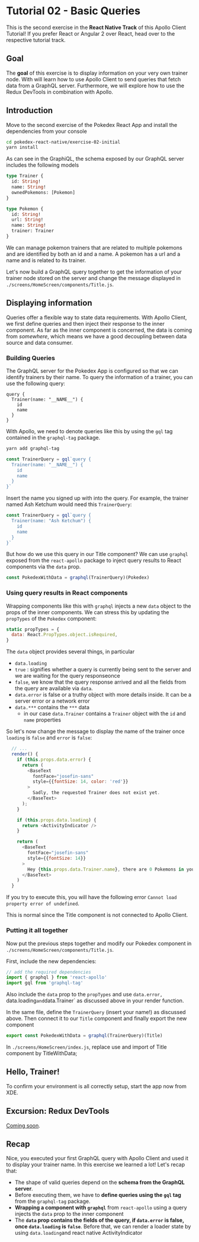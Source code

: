 # Tutorial 02 - Basic Queries

This is the second exercise in the **React Native Track** of this Apollo Client Tutorial!
If you prefer React or Angular 2 over React, head over to the respective tutorial track.

## Goal

The **goal** of this exercise is to display information on your very own trainer node.
With will learn how to use Apollo Client to send queries that fetch data from a GraphQL server.
Furthermore, we will explore how to use the Redux DevTools in combination with Apollo.

## Introduction

Move to the second exercise of the Pokedex React App and install the dependencies from your console

```sh
cd pokedex-react-native/exercise-02-initial
yarn install
```

As  can see in the GraphiQL, the schema exposed by our GraphQL server includes the following models

```graphql
type Trainer {
  id: String!
  name: String!
  ownedPokemons: [Pokemon]
}

type Pokemon {
  id: String!
  url: String!
  name: String!
  trainer: Trainer
}
```

We can manage pokemon trainers that are related to multiple pokemons and are identified by both an id and a name.
A pokemon has a url and a name and is related to its trainer.

Let's now build a GraphQL query together to get the information of your trainer node stored on the server and
change the message displayed in `./screens/HomeScreen/components/Title.js`.

## Displaying information

Queries offer a flexible way to state data requirements. With Apollo Client, we first define queries and then
inject their response to the inner component.
As far as the inner component is concerned, the data is coming from *somewhere*, which means we have a
good decoupling between data source and data consumer.

### Building Queries

The GraphQL server for the Pokedex App is configured so that we can identify trainers by their name. To query the
information of a trainer, you can use the following query:

```
query {
  Trainer(name: "__NAME__") {
    id
    name
  }
}
```

With Apollo, we need to denote queries like this by using the `gql` tag contained in the `graphql-tag` package.

```sh
yarn add graphql-tag
```

```js
const TrainerQuery = gql`query {
  Trainer(name: "__NAME__") {
    id
    name
  }
}`
```

Insert the name you signed up with into the query. For example, the trainer named Ash Ketchum would need
this `TrainerQuery`:

```js
const TrainerQuery = gql`query {
  Trainer(name: "Ash Ketchum") {
    id
    name
  }
}`
```

But how do we use this query in our Title component? We can use `graphql` exposed from the `react-apollo` package
to inject query results to React components via the `data` prop.

```js
const PokedexWithData = graphql(TrainerQuery)(Pokedex)
```

### Using query results in React components

Wrapping components like this with `graphql` injects a new `data` object to the props of the inner components.
We can stress this by updating the `propTypes` of the `Pokedex` component:

```js
static propTypes = {
  data: React.PropTypes.object.isRequired,
}
```

The `data` object provides several things, in particular

* `data.loading`
 * `true` : signifies whether a query is currently being sent to the server and we are waiting for the query responseonce
 * `false`, we know that the query response arrived and all the fields from the query are available via `data`.
* `data.error` is false or a truthy object with more details inside. It can be a server error or a network error
* `data.***` contains the `***` data
  * in our case `data.Trainer` contains a `Trainer` object with the `id` and `name` properties

So let's now change the message to display the name of the trainer once `loading` is `false` and `error` is `false`:

```js
  // ...
  render() {
    if (this.props.data.error) {
      return (
        <BaseText
          fontFace="josefin-sans"
          style={{fontSize: 14, color: 'red'}}
        >
          Sadly, the requested Trainer does not exist yet.
        </BaseText>
      );
    }

    if (this.props.data.loading) {
      return <ActivityIndicator />
    }

    return (
      <BaseText
        fontFace="josefin-sans"
        style={{fontSize: 14}}
      >
        Hey {this.props.data.Trainer.name}, there are 0 Pokemons in your pokedex
      </BaseText>
    )
  }
```

If you try to execute this, you will have the following error `Cannot load property error of undefined`.

This is normal since the Title component is not connected to Apollo Client.

### Putting it all together

Now put the previous steps together and modify our Pokedex component in `./screens/HomeScreen/components/Title.js`.

First, include the new dependencies:

```js
// add the required dependencies
import { graphql } from 'react-apollo'
import gql from 'graphql-tag'
```

Also include the `data` prop to the `propTypes` and use `data.error, `data.loading` and `data.Trainer` as discussed
above in your render function.

In the same file, define the `TrainerQuery` (insert your name!) as discussed above.
Then connect it to our `Title` component and finally export the new component

```js
export const PokedexWithData = graphql(TrainerQuery)(Title)
```

In `./screens/HomeScreen/index.js`, replace use and import of Title component by TitleWithData;

## Hello, Trainer!

To confirm your environment is all correctly setup, start the app now from XDE.

## Excursion: Redux DevTools

[Coming soon](/exercises/excursion-01).

## Recap

Nice, you executed your first GraphQL query with Apollo Client and used it to display your trainer name.
In this exercise we learned a lot! Let's recap that:

* The shape of valid queries depend on the **schema from the GraphQL server**.
* Before executing them, we have to **define queries using the `gql` tag** from the `graphql-tag` package.
* **Wrapping a component with `graphql`** from `react-apollo` using a query injects the `data` prop to the inner component
* The **`data` prop contains the fields of the query, if `data.error` is false,  once `data.loading` is `false`**.
  Before that, we can render a loader state by using `data.loading`and react native ActivityIndicator
